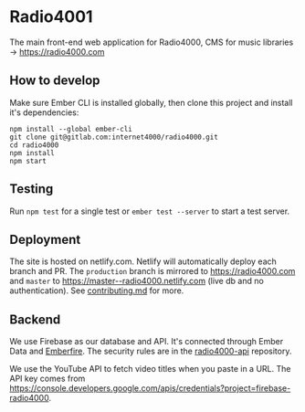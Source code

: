 # Radio4001

The main front-end web application for Radio4000, CMS for music libraries &rarr; https://radio4000.com

## How to develop

Make sure Ember CLI is installed globally, then clone this project and install it's dependencies:

```
npm install --global ember-cli
git clone git@gitlab.com:internet4000/radio4000.git
cd radio4000
npm install
npm start
```

## Testing

Run `npm test` for a single test or `ember test --server` to start a test server.

## Deployment

The site is hosted on netlify.com. Netlify will automatically deploy each branch and PR. The `production` branch is mirrored to https://radio4000.com and `master` to https://master--radio4000.netlify.com (live db and no authentication). See [contributing.md](https://github.com/internet4000/radio4000/blob/master/CONTRIBUTING.md) for more.

## Backend

We use Firebase as our database and API. It's connected through Ember Data and [Emberfire](https://github.com/firebase/emberfire). The security rules are in the [radio4000-api](https://github.com/internet4000/radio4000-api) repository.

We use the YouTube API to fetch video titles when you paste in a URL. The API key comes from https://console.developers.google.com/apis/credentials?project=firebase-radio4000.
